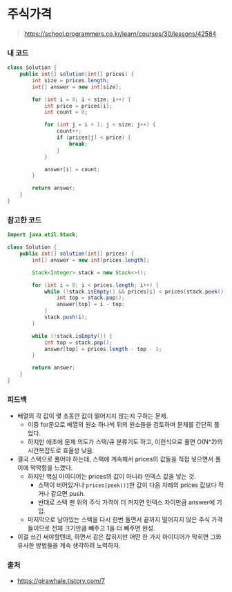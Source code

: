 # 주식가격

> https://school.programmers.co.kr/learn/courses/30/lessons/42584

### 내 코드

```java
class Solution {
    public int[] solution(int[] prices) {
        int size = prices.length;
        int[] answer = new int[size];

        for (int i = 0; i < size; i++) {
            int price = prices[i];
            int count = 0;

            for (int j = i + 1; j < size; j++) {
                count++;
                if (prices[j] < price) {
                    break;
                }
            }

            answer[i] = count;
        }

        return answer;
    }
}
```

### 참고한 코드

```java
import java.util.Stack;

class Solution {
    public int[] solution(int[] prices) {
        int[] answer = new int[prices.length];

        Stack<Integer> stack = new Stack<>();

        for (int i = 0; i < prices.length; i++) {
            while (!stack.isEmpty() && prices[i] < prices[stack.peek()]) {
                int top = stack.pop();
                answer[top] = i - top;
            }
            stack.push(i);
        }

        while (!stack.isEmpty()) {
            int top = stack.pop();
            answer[top] = prices.length - top - 1;
        }

        return answer;
    }
}
```

### 피드백

- 배열의 각 값이 몇 초동안 값이 떨어지지 않는지 구하는 문제.
    - 이중 for문으로 배열의 원소 하나씩 뒤의 원소들을 검토하며 문제를 간단히 풀었다.
    - 하지만 애초에 문제 의도가 스택/큐 분류기도 하고, 이런식으로 풀면 O(N^2)의 시간복잡도로 효율성 낮음.
- 결국 스택으로 풀어야 하는데, 스택에 계속해서 prices의 값들을 직접 넣으면서 풀이에 막막함을 느꼈다.
    - 하지만 핵심 아이디어는 prices의 값이 아니라 인덱스 값을 넣는 것.
        - 스택이 비어있거나 `prices[peek()]`한 값이 다음 차례의 prices 값보다 작거나 같으면 push.
        - 반대로 스택 맨 위의 주식 가격이 더 커지면 인덱스 차이만큼 answer에 기입.
    - 마지막으로 남아있는 스택을 다시 한번 돌면서 끝까지 떨어지지 않은 주식 가격들이므로 전체 크기만큼 빼주고 1을 더 빼주면 완성.
- 이걸 쓰긴 써야할텐데, 하면서 감은 잡히지만 어떤 한 가지 아이디어가 막히면 그와 유사한 방법들을 계속 생각하려 노력하자.

### 출처

- https://girawhale.tistory.com/7